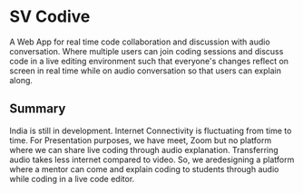 # SV Codive

A Web App for real time code collaboration and discussion with audio conversation. Where multiple users can join coding sessions and discuss code in a live editing environment such that everyone's changes reflect on screen in real time while on audio conversation so that users can explain along.

## Summary

India is still in development. Internet Connectivity is fluctuating from time to time. For Presentation purposes, we have meet, Zoom but no platform where we can share live coding through audio explanation. Transferring audio takes less internet compared to video. So, we aredesigning a platform where a mentor can come and explain coding to students through audio while coding in a live code editor.